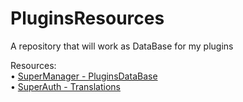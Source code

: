 # PluginsResources
A repository that will work as DataBase for my plugins


Resources:<br>
• [SuperManager - PluginsDataBase](https://github.com/TheProgramSrc/PluginsResources/blob/master/supermanager/plugins-database.yml)<br>
• [SuperAuth - Translations](https://github.com/TheProgramSrc/PluginsResources/tree/master/superauth)
